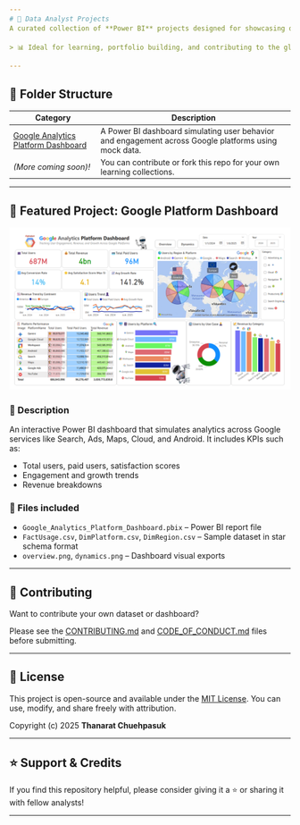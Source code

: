 ```yaml
---
# 🧠 Data Analyst Projects
A curated collection of **Power BI** projects designed for showcasing data analytics, storytelling, and dashboard building skills.

> 📊 Ideal for learning, portfolio building, and contributing to the global analytics community.

---
```


## 📁 Folder Structure
| Category | Description |
|----------|-------------|
| [Google Analytics Platform Dashboard](Dashboard-File/Google%20Platform) | A Power BI dashboard simulating user behavior and engagement across Google platforms using mock data. |
| *(_More coming soon_)!* | You can contribute or fork this repo for your own learning collections. |

---

## 🚀 Featured Project: Google Platform Dashboard

![Overview](Dashboard-File/Google%20Platform/overview.png)

### 📌 Description
An interactive Power BI dashboard that simulates analytics across Google services like Search, Ads, Maps, Cloud, and Android. It includes KPIs such as:

- Total users, paid users, satisfaction scores
- Engagement and growth trends
- Revenue breakdowns

### 📂 Files included
- `Google_Analytics_Platform_Dashboard.pbix` – Power BI report file
- `FactUsage.csv`, `DimPlatform.csv`, `DimRegion.csv` – Sample dataset in star schema format
- `overview.png`, `dynamics.png` – Dashboard visual exports

---

## 🤝 Contributing
Want to contribute your own dataset or dashboard?

Please see the [CONTRIBUTING.md](CONTRIBUTING.md) and [CODE_OF_CONDUCT.md](CODE_OF_CONDUCT.md) files before submitting.

---

## 📄 License
This project is open-source and available under the [MIT License](LICENSE). You can use, modify, and share freely with attribution.

Copyright (c) 2025 **Thanarat Chuehpasuk**

---

## ⭐ Support & Credits
If you find this repository helpful, please consider giving it a ⭐ or sharing it with fellow analysts!

---
